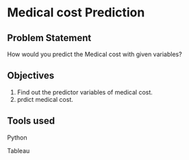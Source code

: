 # Medical cost Prediction

## Problem Statement

How would you predict the Medical cost with given variables?

## Objectives

1. Find out the predictor variables of medical cost.
2. prdict medical cost.

## Tools used

Python

Tableau

   
